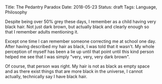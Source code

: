 Title: The Pedantry Paradox
Date: 2018-05-23
Status: draft
Tags: Language, Philosophy

Despite being over 50% grey these days, I remember as a child having very
black hair. Not just dark brown, but actually black and clearly enough so
that I remember adults mentioning it.

Except one time I can remember someone correcting me at school one day. After
having described my hair as black, I was told that it wasn't. My whole
perception of myself has been a lie up until that point until this kind
person helped me see that I was simply "very, very, very dark brown".

Of course, that person was right. My hair is not as black as empty space and
as there exist things that are more black in the universe, I cannot actually,
technically say I have black hair.